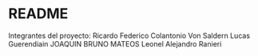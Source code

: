# README

Integrantes del proyecto:
  Ricardo Federico Colantonio Von Saldern
  Lucas Guerendiain
  JOAQUIN BRUNO MATEOS
  Leonel Alejandro Ranieri
